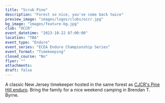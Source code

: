 ```yaml
---
title: "Scrub Pine"
description: "Forest so nice, you've come back twice"
preview_image: "images/logos/clubs/occr.jpg"
bg_image: "images/feature-bg.jpg"
club: "OCCR"
event_datetime: "2023-10-22 07:00:00"
location: "TBA"
event_type: "Enduro"
event_series: "ECEA Enduro Championship Series"
event_format: "Timekeeping"
closed_course: "No"
flyer: ""
attachments:
draft: false
---
```


A classic New Jersey timekeeper hosted in the same forest as [CJCR's Pine Hill enduro](/events/23-en-cjcr). Bring the family for a nice weekend camping in Brendan T. Byrne.